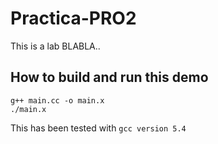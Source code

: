 # Practica-PRO2

This is a lab BLABLA..

## How to build and run this demo

```
g++ main.cc -o main.x
./main.x
```

This has been tested with `gcc version 5.4`
